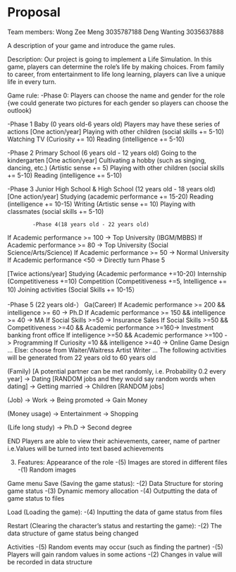 # Proposal

Team members:
Wong Zee Meng 3035787188
Deng Wanting 3035637888

A description of your game and introduce the game rules.

Description:
Our project is going to implement a Life Simulation. In this game, players can determine the role’s life by making choices. From family to career, from entertainment to life long learning, players can live a unique life in every turn.

Game rule:
-Phase 0: Players can choose the name and gender for the role {we could generate two pictures for each gender so players can choose the outlook}

-Phase 1 Baby (0 years old-6 years old)
Players may have these series of actions
[One action/year]
Playing with other children (social skills += 5-10)
Watching TV (Curiosity += 10)
Reading (intelligence += 5-10)

-Phase 2 Primary School (6 years old - 12 years old) Going to the kindergarten 
[One action/year]
Cultivating a hobby (such as singing, dancing, etc.) (Artistic sense += 5)
Playing with other children (social skills += 5-10)
Reading (intelligence += 5-10)

-Phase 3 Junior High School & High School (12 years old - 18 years old) 
[One action/year]
Studying (academic performance += 15-20)
Reading (intelligence += 10-15)
Writing (Artistic sense += 10)
Playing with classmates (social skills += 5-10)

            -Phase 4(18 years old - 22 years old) 
If Academic performance >= 100 -> Top University (IBGM/MBBS)
If Academic performance >= 80 -> Top University (Social Science/Arts/Science)
If Academic performance >= 50 -> Normal University
If Academic performance <50 -> Directly turn Phase 5

[Twice actions/year]
Studying (Academic performance +=10-20)
Internship (Competitiveness +=10)
Competition (Competitiveness +=5, Intelligence += 10)
Joining activities (Social Skills += 10-15）

-Phase 5 (22 years old-）
Ga(Career)
If Academic performance >= 200 && intelligence >= 60 -> Ph.D
If Academic performance >= 150 && intelligence >= 40 -> MA
If Social Skills >=50 -> Insurance Sales
If Social Skills >=50 && Competitiveness >=40 && Academic performance >=160-> Investment banking front office
If intelligence >=50 && Academic performance >=100 -> Programming
If Curiosity =10 && intelligence >=40 -> Online Game Design
…
Else: choose from
Waiter/Waitress
Artist
Writer
…
The following activities will be generated from 22 years old to 60 years old

(Family) [A potential partner can be met randomly, i.e. Probability 0.2 every year]
-> Dating [RANDOM jobs and they would say random words when dating]
-> Getting married 
-> Children [RANDOM jobs]

(Job)
-> Work
-> Being promoted
-> Gain Money

(Money usage)
-> Entertainment
-> Shopping

(Life long study)
-> Ph.D
-> Second degree

END
Players are able to view their achievements, career, name of partner
i.e.Values will be turned into text based achievements


3. Features:
Appearance of the role
-(5) Images are stored in different files
-(1) Random images

Game menu
Save (Saving the game status):
-(2) Data Structure for storing game status
-(3) Dynamic memory allocation
-(4) Outputting the data of game status to files

Load (Loading the game):
-(4) Inputting the data of game status from files

Restart (Clearing the character’s status and restarting the game):
-(2) The data structure of game status being changed

Activities
-(5) Random events may occur (such as finding the partner)
-(5) Players will gain random values in some actions
-(2) Changes in value will be recorded in data structure
